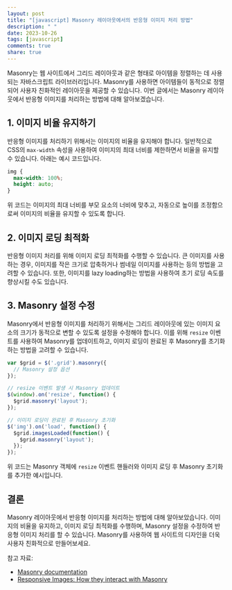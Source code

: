```yaml
---
layout: post
title: "[javascript] Masonry 레이아웃에서의 반응형 이미지 처리 방법"
description: " "
date: 2023-10-26
tags: [javascript]
comments: true
share: true
---
```


Masonry는 웹 사이트에서 그리드 레이아웃과 같은 형태로 아이템을 정렬하는 데 사용되는 자바스크립트 라이브러리입니다. Masonry를 사용하면 아이템들이 동적으로 정렬되어 사용자 친화적인 레이아웃을 제공할 수 있습니다. 이번 글에서는 Masonry 레이아웃에서 반응형 이미지를 처리하는 방법에 대해 알아보겠습니다.

## 1. 이미지 비율 유지하기

반응형 이미지를 처리하기 위해서는 이미지의 비율을 유지해야 합니다. 일반적으로 CSS의 `max-width` 속성을 사용하여 이미지의 최대 너비를 제한하면서 비율을 유지할 수 있습니다. 아래는 예시 코드입니다.

```css
img {
  max-width: 100%;
  height: auto;
}
```

위 코드는 이미지의 최대 너비를 부모 요소의 너비에 맞추고, 자동으로 높이를 조정함으로써 이미지의 비율을 유지할 수 있도록 합니다.

## 2. 이미지 로딩 최적화

반응형 이미지 처리를 위해 이미지 로딩 최적화를 수행할 수 있습니다. 큰 이미지를 사용하는 경우, 이미지를 작은 크기로 압축하거나 썸네일 이미지를 사용하는 등의 방법을 고려할 수 있습니다. 또한, 이미지를 lazy loading하는 방법을 사용하여 초기 로딩 속도를 향상시킬 수도 있습니다.

## 3. Masonry 설정 수정

Masonry에서 반응형 이미지를 처리하기 위해서는 그리드 레이아웃에 있는 이미지 요소의 크기가 동적으로 변할 수 있도록 설정을 수정해야 합니다. 이를 위해 `resize` 이벤트를 사용하여 Masonry를 업데이트하고, 이미지 로딩이 완료된 후 Masonry를 초기화하는 방법을 고려할 수 있습니다.

```javascript
var $grid = $('.grid').masonry({
  // Masonry 설정 옵션
});

// resize 이벤트 발생 시 Masonry 업데이트
$(window).on('resize', function() {
  $grid.masonry('layout');
});

// 이미지 로딩이 완료된 후 Masonry 초기화
$('img').on('load', function() {
  $grid.imagesLoaded(function() {
    $grid.masonry('layout');
  });
});
```

위 코드는 Masonry 객체에 `resize` 이벤트 핸들러와 이미지 로딩 후 Masonry 초기화를 추가한 예시입니다.

## 결론

Masonry 레이아웃에서 반응형 이미지를 처리하는 방법에 대해 알아보았습니다. 이미지의 비율을 유지하고, 이미지 로딩 최적화를 수행하며, Masonry 설정을 수정하여 반응형 이미지 처리를 할 수 있습니다. Masonry를 사용하여 웹 사이트의 디자인을 더욱 사용자 친화적으로 만들어보세요.

참고 자료:
- [Masonry documentation](https://masonry.desandro.com/)
- [Responsive Images: How they interact with Masonry](https://masonry.desandro.com/responsive-images.html)